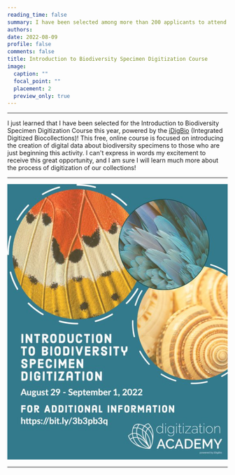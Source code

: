 ```yaml
--- 
reading_time: false
summary: I have been selected among more than 200 applicants to attend the iDigBio this year
authors:
date: 2022-08-09
profile: false
comments: false
title: Introduction to Biodiversity Specimen Digitization Course  
image:
  caption: ""
  focal_point: ""
  placement: 2
  preview_only: true
---
```

---

I just learned that I have been selected for the Introduction to Biodiversity Specimen Digitization Course this year, powered by the [iDigBio](https://www.idigbio.org/) 
(Integrated Digitized Biocollections)! This free, online course is focused on introducing the creation of digital data about biodiversity specimens to those who are 
just beginning this activity. I can't express in words my excitement to receive this great opportunity, and I am sure I will learn much more about the process of digitization of our collections!

---
![iDigBio](https://raw.githubusercontent.com/rosanafcunha/website_rosanafcunha/master/content/post/idigbio/featured.jpeg "iDigBio")

---
